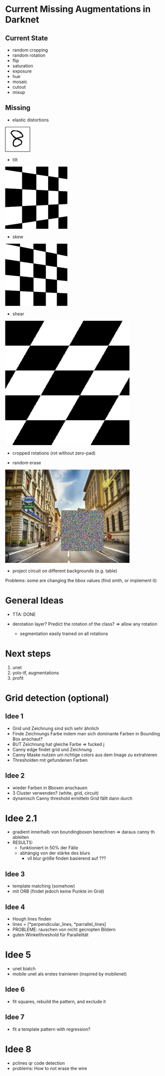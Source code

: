 # Current Missing Augmentations in Darknet

## Current State

- random cropping
- random rotation
- flip
- saturation
- exposure
- hue
- mosaic
- cutout
- mixup

## Missing

- elastic distortions

![eldist](imgs/jf2_elastic_distortion.gif)

- tilt

![tilt](imgs/jf2_tilt.png)

- skew

![skew](imgs/jf2_skew.png)

- shear

![shear](imgs/jf2_shear.png)

- cropped rotations (rot without zero-pad)

- random erase

![rerase](imgs/jf2_random_erase.gif)

- project circuit on different backgrounds (e.g. table)

Problems: some are changing the bbox values (find smth, or implement it)

# General Ideas

- TTA: DONE

- derotation layer? Predict the rotation of the class? => allow any rotation
    - segmentation easily trained on all rotations

# Next steps

1. unet
1. yolo-tf, augmentations
1. profit




# Grid detection (optional)

## Idee 1

- Grid und Zeichnung sind sich sehr ähnlich
- Finde Zeichnungs Farbe indem man sich dominante Farben in Bounding Box anschaut?
- BUT Zeichnung hat gleiche Farbe => fucked
j
- Canny edge findet grid und Zeichnung
- Canny Maske nutzen um richtige colors aus dem Image zu extrahieren
- Thresholden mit gefundenen Farben

## Idee 2

- wieder Farben in Bboxen anschauen
- 3 Cluster verwenden? (white, grid, circuit)
- dynamisch Canny threshold ermitteln Grid fällt dann durch

# Idee 2.1

- gradient innerhalb von boundingboxen berechnen => daraus canny th ableiten
- RESULTS:
    - funktioniert in 50% der Fälle
    - abhängig von der stärke des blurs
        - vll blur größe finden basierend auf ???

## Idee 3

- template matching (somehow)
- mit ORB (findet jedoch keine Punkte im Grid)

## Idee 4

- Hough lines finden
- lines = [*perpendicular_lines, *parrallel_lines]
- PROBLEME: rauschen von nicht gecropten Bildern
- guten Winkelthreshold für Parallelität

# Idee 5

- unet biatch
- mobile unet als erstes trainieren (inspired by mobilenet)

## Idee 6

- fit squares, rebuild the pattern, and exclude it

## Idee 7

- fit a template pattern with regression?

# Idee 8

- pclines qr code detection
- problems: How to not erase the wire
